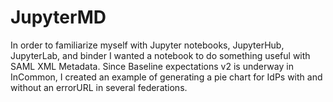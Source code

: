 # JupyterMD

In order to familiarize myself with Jupyter notebooks, 
JupyterHub, JupyterLab, and binder I wanted a notebook
to do something useful with SAML XML Metadata.  Since 
Baseline expectations v2 is underway in InCommon, I created
an example of generating a pie chart for IdPs with and
without an errorURL in several federations.  